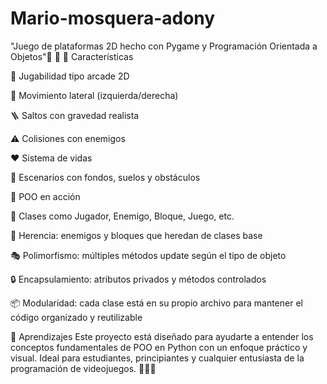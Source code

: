 # Mario-mosquera-adony
"Juego de plataformas 2D hecho con Pygame y Programación Orientada a Objetos"🙂 🍄
🔧 Características

👾 Jugabilidad tipo arcade 2D

🚶 Movimiento lateral (izquierda/derecha)

🪜 Saltos con gravedad realista

⚠️ Colisiones con enemigos

❤️ Sistema de vidas

🌳 Escenarios con fondos, suelos y obstáculos


🧠 POO en acción

🧱 Clases como Jugador, Enemigo, Bloque, Juego, etc.

🧬 Herencia: enemigos y bloques que heredan de clases base


🎭 Polimorfismo: múltiples métodos update según el tipo de objeto

🔒 Encapsulamiento: atributos privados y métodos controlados

📦 Modularidad: cada clase está en su propio archivo para mantener el código organizado y reutilizable


🧪 Aprendizajes Este proyecto está diseñado para ayudarte a entender los conceptos fundamentales de POO en Python con un enfoque práctico y visual. Ideal para estudiantes, principiantes y cualquier entusiasta de la programación de videojuegos. 🧑‍💻🎨



